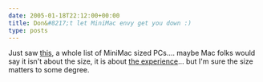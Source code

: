 ```yaml
---
date: 2005-01-18T22:12:00+00:00
title: Don&#8217;t let MiniMac envy get you down :)
type: posts
---
```

Just saw [this](http://www.4xem.com/products.php?category=15), a whole list of MiniMac sized PCs.... maybe Mac folks would say it isn't about the size, it is about [the experience](http://www.furrygoat.com/2005/01/pleasure_and_th.html)... but I'm sure the size matters to some degree.
